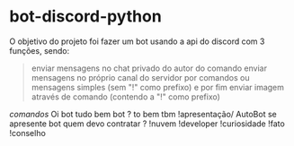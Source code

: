 # bot-discord-python
 O objetivo do projeto foi fazer um bot usando a api do discord com 3 funções, sendo:
   >enviar mensagens no chat privado do autor do comando
   >enviar mensagens no próprio canal do servidor por comandos ou mensagens simples (sem "!" como prefixo)
   >e por fim enviar imagem através de comando (contendo a "!" como prefixo)





   *comandos*
     Oi bot
     tudo bem bot ?
     to bem tbm
     !apresentação/ AutoBot se apresente
     bot quem devo contratar ?
     !nuvem
     !developer
     !curiosidade
     !fato
     !conselho
